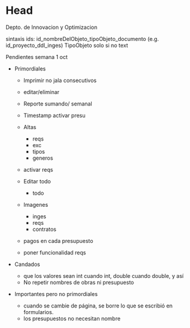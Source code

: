# Head
Depto. de Innovacion y Optimizacion

sintaxis ids: id_nombreDelObjeto_tipoObjeto_documento (e.g. id_proyecto_ddl_inges) TipoObjeto solo si no text

Pendientes semana  1 oct 


  
- Primordiales
  - Imprimir no jala consecutivos
  - editar/eliminar
  - Reporte sumando/ semanal
  
  - Timestamp activar presu
  - Altas 
    - reqs
    - exc
    - tipos
    - generos
  - activar reqs
  - Editar todo
    - todo
  - Imagenes 
    - inges
    - reqs
    - contratos
  - pagos en cada presupuesto
  - poner funcionalidad reqs
  
- Candados
  - que los valores sean int cuando int, double cuando double, y así
  - No repetir nombres de obras ni presupuesto

- Importantes pero no primordiales
  - cuando se cambie de página, se borre lo que se escribió en formularios.
  - los presupuestos no necesitan nombre

